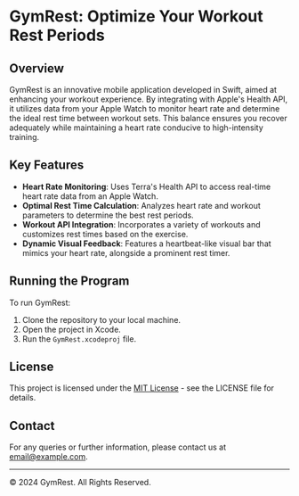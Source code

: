# GymRest: Optimize Your Workout Rest Periods

## Overview
GymRest is an innovative mobile application developed in Swift, aimed at enhancing your workout experience. By integrating with Apple's Health API, it utilizes data from your Apple Watch to monitor heart rate and determine the ideal rest time between workout sets. This balance ensures you recover adequately while maintaining a heart rate conducive to high-intensity training.

## Key Features
- **Heart Rate Monitoring**: Uses Terra's Health API to access real-time heart rate data from an Apple Watch.
- **Optimal Rest Time Calculation**: Analyzes heart rate and workout parameters to determine the best rest periods.
- **Workout API Integration**: Incorporates a variety of workouts and customizes rest times based on the exercise.
- **Dynamic Visual Feedback**: Features a heartbeat-like visual bar that mimics your heart rate, alongside a prominent rest timer.

## Running the Program
To run GymRest:
1. Clone the repository to your local machine.
2. Open the project in Xcode.
3. Run the `GymRest.xcodeproj` file.

## License
This project is licensed under the [MIT License](LICENSE.md) - see the LICENSE file for details.

## Contact
For any queries or further information, please contact us at [email@example.com](mailto:email@example.com).

---

© 2024 GymRest. All Rights Reserved.
